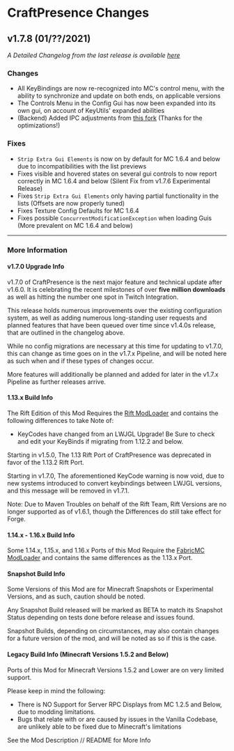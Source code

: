# CraftPresence Changes

## v1.7.8 (01/??/2021)

_A Detailed Changelog from the last release is available [here](https://gitlab.com/CDAGaming/CraftPresence/-/compare/release%2Fv1.7.6...release%2Fv1.7.8)_

### Changes

*   All KeyBindings are now re-recognized into MC's control menu, with the ability to synchronize and update on both ends, on applicable versions
*   The Controls Menu in the Config Gui has now been expanded into its own gui, on account of KeyUtils' expanded abilities
*   (Backend) Added IPC adjustments from [this fork](https://github.com/Hexmory/DiscordIPC) (Thanks for the optimizations!)

### Fixes

*   `Strip Extra Gui Elements` is now on by default for MC 1.6.4 and below due to incompatibilities with the list previews
*   Fixes visible and hovered states on several gui controls to now report correctly in MC 1.6.4 and below (Silent Fix from v1.7.6 Experimental Release)
*   Fixes `Strip Extra Gui Elements` only having partial functionality in the lists (Offsets are now properly tuned)
*   Fixes Texture Config Defaults for MC 1.6.4
*   Fixes possible `ConcurrentModificationException` when loading Guis (More prevalent on MC 1.6.4 and below)

___

### More Information

#### v1.7.0 Upgrade Info

v1.7.0 of CraftPresence is the next major feature and technical update after v1.6.0.
It is celebrating the recent milestones of over **five million downloads** as well as hitting the number one spot in Twitch Integration.

This release holds numerous improvements over the existing configuration system, as well as adding numerous long-standing user requests and planned features that have been queued over time since v1.4.0s release,
that are outlined in the changelog above.

While no config migrations are necessary at this time for updating to v1.7.0, this can change as time goes on in the v1.7.x Pipeline, and will be noted here as such when and if these types of changes occur.

More features will additionally be planned and added for later in the v1.7.x Pipeline as further releases arrive.

#### 1.13.x Build Info

The Rift Edition of this Mod Requires the [Rift ModLoader](https://www.curseforge.com/minecraft/mc-mods/rift) and contains the following differences to take Note of:

*   KeyCodes have changed from an LWJGL Upgrade! Be Sure to check and edit your KeyBinds if migrating from 1.12.2 and below.

Starting in v1.5.0, The 1.13 Rift Port of CraftPresence was deprecated in favor of the 1.13.2 Rift Port.

Starting in v1.7.0, The aforementioned KeyCode warning is now void, due to new systems introduced to convert keybindings between LWJGL versions, and this message will be removed in v1.7.1.

Note: Due to Maven Troubles on behalf of the Rift Team, Rift Versions are no longer supported as of v1.6.1, though the Differences do still take effect for Forge.

#### 1.14.x - 1.16.x Build Info

Some 1.14.x, 1.15.x, and 1.16.x Ports of this Mod Require the [FabricMC ModLoader](https://www.curseforge.com/minecraft/mc-mods/fabric-api) and contains the same differences as the 1.13.x Port.

#### Snapshot Build Info

Some Versions of this Mod are for Minecraft Snapshots or Experimental Versions, and as such, caution should be noted.

Any Snapshot Build released will be marked as BETA to match its Snapshot Status depending on tests done before release and issues found.

Snapshot Builds, depending on circumstances, may also contain changes for a future version of the mod, and will be noted as so if this is the case.

#### Legacy Build Info (Minecraft Versions 1.5.2 and Below)

Ports of this Mod for Minecraft Versions 1.5.2 and Lower are on very limited support.

Please keep in mind the following:

*   There is NO Support for Server RPC Displays from MC 1.2.5 and Below, due to modding limitations.
*   Bugs that relate with or are caused by issues in the Vanilla Codebase, are unlikely able to be fixed due to Minecraft's limitations

See the Mod Description // README for More Info
